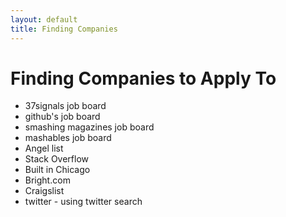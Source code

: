 ```yaml
---
layout: default
title: Finding Companies
---
```


# Finding Companies to Apply To

* 37signals job board
* github's job board
* smashing magazines job board
* mashables job board
* Angel list
* Stack Overflow
* Built in Chicago
* Bright.com
* Craigslist
* twitter - using twitter search
